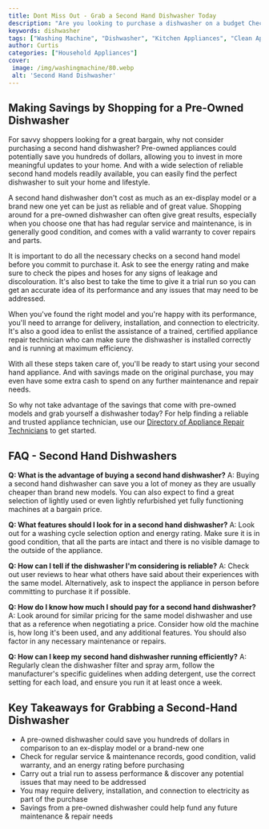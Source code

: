 ```yaml
---
title: Dont Miss Out - Grab a Second Hand Dishwasher Today
description: "Are you looking to purchase a dishwasher on a budget Check out this blog post to learn why investing in a second-hand dishwasher is a great choice and how to find one that meets all your needs Dont miss out - grab a second-hand dishwasher today"
keywords: dishwasher
tags: ["Washing Machine", "Dishwasher", "Kitchen Appliances", "Clean Appliance"]
author: Curtis
categories: ["Household Appliances"]
cover: 
 image: /img/washingmachine/80.webp
 alt: 'Second Hand Dishwasher'
---
```

## Making Savings by Shopping for a Pre-Owned Dishwasher 

For savvy shoppers looking for a great bargain, why not consider purchasing a second hand dishwasher? Pre-owned appliances could potentially save you hundreds of dollars, allowing you to invest in more meaningful updates to your home. And with a wide selection of reliable second hand models readily available, you can easily find the perfect dishwasher to suit your home and lifestyle. 

A second hand dishwasher don't cost as much as an ex-display model or a brand new one yet can be just as reliable and of great value. Shopping around for a pre-owned dishwasher can often give great results, especially when you choose one that has had regular service and maintenance, is in generally good condition, and comes with a valid warranty to cover repairs and parts. 

It is important to do all the necessary checks on a second hand model before you commit to purchase it. Ask to see the energy rating and make sure to check the pipes and hoses for any signs of leakage and discolouration. It's also best to take the time to give it a trial run so you can get an accurate idea of its performance and any issues that may need to be addressed. 

When you've found the right model and you're happy with its performance, you'll need to arrange for delivery, installation, and connection to electricity. It's also a good idea to enlist the assistance of a trained, certified appliance repair technician who can make sure the dishwasher is installed correctly and is running at maximum efficiency. 

With all these steps taken care of, you'll be ready to start using your second hand appliance. And with savings made on the original purchase, you may even have some extra cash to spend on any further maintenance and repair needs. 

So why not take advantage of the savings that come with pre-owned models and grab yourself a dishwasher today? For help finding a reliable and trusted appliance technician, use our [Directory of Appliance Repair Technicians](./pages/appliance-repair-technicians) to get started.

## FAQ - Second Hand Dishwashers

**Q: What is the advantage of buying a second hand dishwasher?**
A: Buying a second hand dishwasher can save you a lot of money as they are usually cheaper than brand new models. You can also expect to find a great selection of lightly used or even lightly refurbished yet fully functioning machines at a bargain price.

**Q: What features should I look for in a second hand dishwasher?**
A: Look out for a washing cycle selection option and energy rating. Make sure it is in good condition, that all the parts are intact and there is no visible damage to the outside of the appliance.

**Q: How can I tell if the dishwasher I'm considering is reliable?**
A: Check out user reviews to hear what others have said about their experiences with the same model. Alternatively, ask to inspect the appliance in person before committing to purchase it if possible. 

**Q: How do I know how much I should pay for a second hand dishwasher?**
A: Look around for similar pricing for the same model dishwasher and use that as a reference when negotiating a price. Consider how old the machine is, how long it's been used, and any additional features. You should also factor in any necessary maintenance or repairs. 

**Q: How can I keep my second hand dishwasher running efficiently?**
A: Regularly clean the dishwasher filter and spray arm, follow the manufacturer's specific guidelines when adding detergent, use the correct setting for each load, and ensure you run it at least once a week.

## Key Takeaways for Grabbing a Second-Hand Dishwasher 
- A pre-owned dishwasher could save you hundreds of dollars in comparison to an ex-display model or a brand-new one 
- Check for regular service & maintenance records, good condition, valid warranty, and an energy rating before purchasing 
- Carry out a trial run to assess performance & discover any potential issues that may need to be addressed 
- You may require delivery, installation, and connection to electricity as part of the purchase 
- Savings from a pre-owned dishwasher could help fund any future maintenance & repair needs
